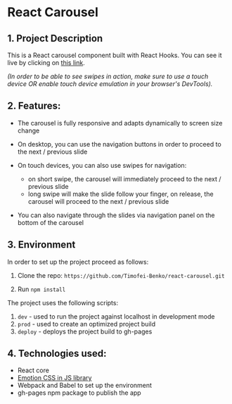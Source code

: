 # React Carousel

## 1. Project Description

This is a React carousel component built with React Hooks. You can see it live by clicking on [this link](https://timofei-benko.github.io/react-carousel/).

*(In order to be able to see swipes in action, make sure to use a touch device OR enable touch device emulation in 
your browser's 
DevTools).*

## 2. Features:
* The carousel is fully responsive and adapts dynamically to screen size change
* On desktop, you can use the navigation buttons in order to proceed to the next / previous slide
* On touch devices, you can also use swipes for navigation:
    * on short swipe, the carousel will immediately proceed  to the next / previous slide
    * long swipe will make the slide follow your finger, on release, the carousel will proceed to the next / 
      previous slide
      
* You can also navigate through the slides via navigation panel on the bottom of the carousel

## 3. Environment

In order to set up the project proceed as follows:
1. Clone the repo:
`https://github.com/Timofei-Benko/react-carousel.git`
   
1. Run `npm install`
   
The project uses the following scripts:
1. `dev` - used to run the project against localhost in development mode
1. `prod` - used to create an optimized project build
1. `deploy` - deploys the project build to gh-pages

## 4. Technologies used:
* React core
* [Emotion CSS in JS library](https://emotion.sh/docs/introduction)
* Webpack and Babel to set up the environment
* gh-pages npm package to publish the app